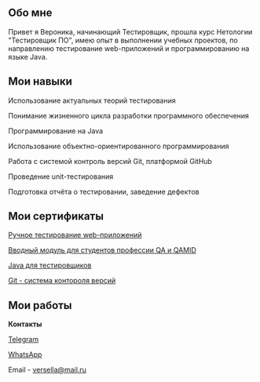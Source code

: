 ## Обо мне

Привет я Вероника, начинающий Тестировщик, прошла курс Нетологии "Тестировщик ПО", имею опыт в выполнении учебных проектов, по направлению тестирование web-приложений и программированию на языке Java.

## Мои навыки

Использование актуальных теорий тестирования

Понимание жизненного цикла разработки программного обеспечения

Программирование на Java

Использование объектно-ориентированного программирования

Работа с системой контроль версий Git, платформой GitHub

Проведение unit-тестирования

Подготовка отчёта о тестировании, заведение дефектов


## Мои сертификаты

[Ручное тестирование web-приложений](https://netology.ru/sharing/aeb2e8ccd96d54e800816114a787b6fa?utm_source=social&utm_campaign=achievements)

[Вводный модуль для студентов профессии QA и QAMID](https://netology.ru/sharing/df19ff94988b720c4050cbfa06c894f9?utm_source=social&utm_campaign=achievements)

[Java для тестировщиков](https://netology.ru/sharing/6907ac64d2292f87c0925244144f403f?utm_source=social&utm_campaign=achievements)

[Git - система контороля версий](https://netology.ru/sharing/be1a0cb2ad81a09ede57c2113d32a4aa?utm_source=social&utm_campaign=achievements)

## Мои работы

**Контакты**

[Telegram](https://t.me/Nikchk)

[WhatsApp](https://wa.me/qr/5JONZIR6JGEAI1)

Email - versella@mail.ru
